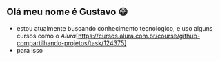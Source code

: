 ## Olá meu nome é Gustavo 😁
- estou atualmente buscando conhecimento tecnologico, e uso alguns cursos como o *Alura*[https://cursos.alura.com.br/course/github-compartilhando-projetos/task/124375]
- para isso
